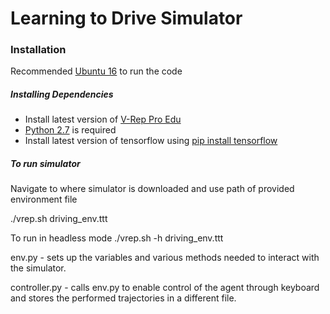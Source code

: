 # Learning to Drive Simulator


### Installation


Recommended [Ubuntu 16](http://releases.ubuntu.com/16.04/) to run the code


##### Installing Dependencies


  - Install latest version of [V-Rep Pro Edu](http://www.coppeliarobotics.com/downloads.html)
  - [Python 2.7](https://www.python.org/downloads/release/python-2715/) is required
  - Install latest version of tensorflow using [pip install tensorflow](https://www.tensorflow.org/install)


##### To run simulator


Navigate to where simulator is downloaded and use path of provided environment file


./vrep.sh driving_env.ttt


To run in headless mode
./vrep.sh -h driving_env.ttt


env.py - sets up the variables and various methods needed to interact with the simulator.

controller.py - calls env.py to enable control of the agent through keyboard and stores the performed trajectories in a different file.
